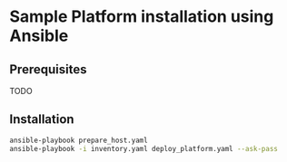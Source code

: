 # Sample Platform installation using Ansible

## Prerequisites

TODO

## Installation

```bash
ansible-playbook prepare_host.yaml
ansible-playbook -i inventory.yaml deploy_platform.yaml --ask-pass
```